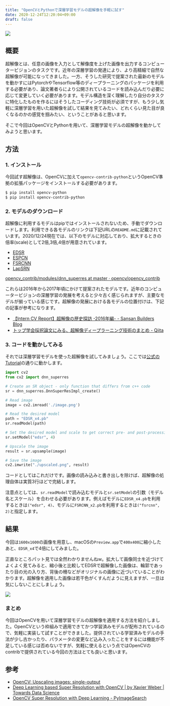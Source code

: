 ```yaml
---
title: "OpenCVとPythonで深層学習モデルの超解像を手軽に試す"
date: 2020-12-24T12:20:04+09:00
draft: false
---
```


![](/img/opencv-superresolution_header.png)


## 概要
超解像とは、任意の画像を入力として解像度を上げた画像を出力するコンピュータービジョンのタスクです。近年の深層学習の発達により、より高精細で自然な超解像が可能になってきました。一方、そうした研究で提案された最新のモデルを動かすにはPytorchやTensorflow等のディープラーニングのパッケージを利用する必要があり、論文著者らにより公開されているコードを読み込んだり必要に応じて変更していく必要があります。モデル構造を深く理解したり自分のタスクに特化したものを作るにはそうしたコーディング技術が必須ですが、もう少し気軽に深層学習を用いた超解像を試して結果を見てみたい、どれくらい見た目が良くなるのかの感覚を掴みたい、ということがあると思います。

そこで今回はOpenCVとPythonを用いて、深層学習モデルの超解像を動かしてみようと思います。

## 方法
### 1. インストール
今回試す超解像は、OpenCVに加えて`opencv-contrib-python`というOpenCV準拠の拡張パッケージをインストールする必要があります。

```sh
$ pip install opencv-python
$ pip install opencv-contrib-python
```

### 2. モデルのダウンロード
超解像に利用するモデルはpipではインストールされないため、手動でダウンロードします。利用できる各モデルのリンクは下記URLの`README.md`に記載されています。2020/12/24現在では、以下のモデルに対応しており、拡大するときの倍率(scale)として2倍,3倍,4倍が用意されています。

- [EDSR](https://github.com/Saafke/EDSR_Tensorflow)
- [ESPCN](https://github.com/fannymonori/TF-ESPCN)
- [FSRCNN](https://github.com/Saafke/FSRCNN_Tensorflow)
- [LapSRN](https://github.com/fannymonori/TF-LapSRN)

[opencv\_contrib/modules/dnn\_superres at master · opencv/opencv\_contrib](https://github.com/opencv/opencv_contrib/tree/master/modules/dnn_superres)

これらは2016年から2017年頃にかけて提案されたモデルです。近年のコンピュータービジョンの深層学習の発展を考えると少々古く感じられますが、主要なモデルが揃っている感じです。超解像の発展における各モデルの位置付けは、下記の記事が参考になります。

- [【Intern CV Report】超解像の歴史探訪 \-2016年編\- \- Sansan Builders Blog](https://buildersbox.corp-sansan.com/entry/2019/03/20/110000)
- [トップ学会採択論文にみる、超解像ディープラーニング技術のまとめ \- Qiita](https://qiita.com/jiny2001/items/e2175b52013bf655d617)


### 3. コードを動かしてみる
それでは深層学習モデルを使った超解像を試してみましょう。ここでは[公式のTutorial](https://github.com/opencv/opencv_contrib/blob/master/modules/dnn_superres/tutorials/upscale_image_single/upscale_image_single.markdown)の通りに動かします。

```python
import cv2
from cv2 import dnn_superres

# Create an SR object - only function that differs from c++ code
sr = dnn_superres.DnnSuperResImpl_create()

# Read image
image = cv2.imread('./image.png')

# Read the desired model
path = "EDSR_x4.pb"
sr.readModel(path)

# Set the desired model and scale to get correct pre- and post-processing
sr.setModel("edsr", 4)

# Upscale the image
result = sr.upsample(image)

# Save the image
cv2.imwrite("./upscaled.png", result)
```

コードとしてはこれだけです。画像の読み込みと書き出しを除けば、超解像の処理自体は実質3行ほどで完結します。

注意点としては、`sr.readModel`で読み込むモデルと`sr.setModel`の引数（モデル名とスケール）を合わせる必要があります。例えばモデルに`EDSR_x4.pb`を利用するときは`("edsr", 4)`、モデルに`FSRCNN_x2.pb`を利用するときは`("fsrcnn", 2)`と指定します。

## 結果

今回は`1600x1600`の画像を用意し、macOSの`Preview.app`で`400x400`に縮小したあと、`EDSR_x4`で4倍にしてみました。

正直なところパット見では全然わかりませんねw。拡大して画像同士を近づけてよくよく見てみると、縮小後と比較してEDSRで超解像した画像は、輪郭であったり目の光の入り方、背後の柵などがオリジナルの画像に近づいていることがわかります。超解像を適用した画像は若干色がくすんだように見えますが、一旦は気にしないことにしましょう。

![](/img/opencv-superresolution.png)

### まとめ
今回はOpenCVを用いて深層学習モデルの超解像を適用する方法を紹介しました。OpenCVという枠組みで適用できてかつ学習済みモデルが配布されているので、気軽に実装して試すことができました。提供されている学習済みモデルの手法が少し古かったり、パラメータの変更など込み入ったことをするには機能が不足している感じは否めないですが、気軽に使えるという点ではOpenCVのcontribで提供されている今回の方法はとても良いと思います。

## 参考
- [OpenCV: Upscaling images: single\-output](https://docs.opencv.org/master/d5/d29/tutorial_dnn_superres_upscale_image_single.html)
- [Deep Learning based Super Resolution with OpenCV \| by Xavier Weber \| Towards Data Science](https://towardsdatascience.com/deep-learning-based-super-resolution-with-opencv-4fd736678066)
- [OpenCV Super Resolution with Deep Learning \- PyImageSearch](https://www.pyimagesearch.com/2020/11/09/opencv-super-resolution-with-deep-learning/)
